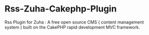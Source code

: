 Rss-Zuha-Cakephp-Plugin
=======================

Rss Plugin for Zuha : A free open source CMS ( content management system ) built on the CakePHP rapid development MVC framework.